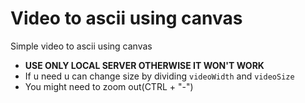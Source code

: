 # Video to ascii using canvas

Simple video to ascii using canvas

-   **USE ONLY LOCAL SERVER OTHERWISE IT WON'T WORK**
-   If u need u can change size by dividing `videoWidth` and `videoSize`
-   You might need to zoom out(CTRL + "-")
